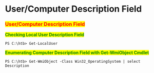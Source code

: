 # User/Computer Description Field

### <mark style="color:red;">User/Computer Description Field</mark>

<mark style="color:green;">**Checking Local User Description Field**</mark>

```powershell-session
PS C:\htb> Get-LocalUser
```

<mark style="color:green;">**Enumerating Computer Description Field with Get-WmiObject Cmdlet**</mark>

```powershell-session
PS C:\htb> Get-WmiObject -Class Win32_OperatingSystem | select Description
```
